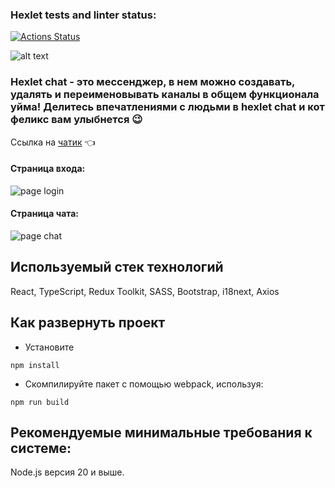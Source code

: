 

### Hexlet tests and linter status:
[![Actions Status](https://github.com/vlapinaa/frontend-project-12/actions/workflows/hexlet-check.yml/badge.svg)](https://github.com/vlapinaa/frontend-project-12/actions)


![alt text](https://i.ibb.co/P10WgvT/felix-Logo.png)

### Hexlet chat - это мессенджер, в нем можно создавать, удалять и переименовывать каналы в общем функционала уйма! Делитесь впечатлениями с людьми в hexlet chat и кот феликс вам улыбнется 😉

Ссылка на [чатик](https://chat-2a46.onrender.com/ "Чат") 👈

#### Страница входа:

![page login](https://i.ibb.co/g9YzWnz/image.png)

#### Страница чата:

![page chat](https://i.ibb.co/LQY9Xwc/image-1.png)



## Используемый стек технологий 
 React, TypeScript, Redux Toolkit, SASS, Bootstrap, i18next, Axios

## Как развернуть проект

* Установите

``
npm install
`` 

* Скомпилируйте пакет с помощью webpack, используя:

``
npm run build
``

## Рекомендуемые минимальные требования к системе:

Node.js версия 20 и выше.